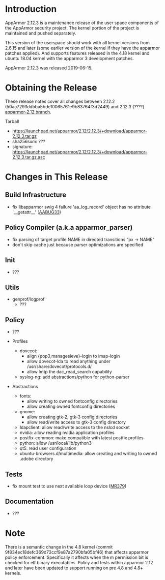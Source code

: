 
Introduction
============

AppArmor 2.12.3 is a maintenance release of the user space components
of the AppArmor security project. The kernel portion of the project
is maintained and pushed separately.

This version of the userspace should work with all kernel versions from
2.6.15 and later (some earlier version of the kernel if they have the
apparmor patches applied). And supports features released in the 4.18
kernel and ubuntu 18.04 kernel with the apparmor 3 development patches.

AppArmor 2.12.3 was released 2019-06-15.


# Obtaining the Release
These release notes cover all changes between 2.12.2 (50aa7293ddbba5bde10065761e9b83764f3d2449) and 2.12.3 (????) [apparmor-2.12 branch](https://gitlab.com/apparmor/apparmor/tree/apparmor-2.12).

Tarball
-   <https://launchpad.net/apparmor/2.12/2.12.3/+download/apparmor-2.12.3.tar.gz>
-   sha256sum: ???
-   signature: <https://launchpad.net/apparmor/2.12/2.12.3/+download/apparmor-2.12.3.tar.gz.asc>

# Changes in This Release

Build Infrastructure
--------------------
- fix libapparmor swig 4 failure 'aa\_log\_record' object has no attribute '\_\_getattr\_\_' ([AABUG33][AABUG33])

Policy Compiler (a.k.a apparmor\_parser)
----------------------------------------
- fix parsing of target profile NAME in directed transitions “px -> NAME"
- don't skip cache just because parser optimizations are specified

Init
----
- ???

Utils
-----

-  genprof/logprof
   - ???

Policy
------
- ???

- Profiles
  - dovecot:
    - align {pop3,managesieve}-login to imap-login
    - allow dovecot-lda to read anything under /usr/share/dovecot/protocols.d/
    - allow lmtp the dac_read_search capability
  - syslog-ng: add abstractions/python for python-parser

- Abstractions
  - fonts: 
    - allow writing to owned fontconfig directories
    - allow creating owned fontconfig directories
  - gnome: 
    - allow creating gtk-2, gtk-3 config directories
    - allow read/write access to gtk-3 config directory
  - ldapclient: allow read/write access to the nslcd socket
  - nvidia: allow reading nvidia application profiles
  - postfix-common: make compatible with latest postfix profiles
  - python: allow /usr/local/lib/python3
  - qt5: read user configuration
  - ubuntu-browsers.d/multimedia: allow creating and writing to owned .adobe directory


Tests
-----
- fix mount test to use next available loop device ([MR379][MR379])

Documentation
-------------
- ???

Note
====

There is a semantic change in the 4.8 kernel (commit
9f834ec18defc369d73ccf9e87a2790bfa05bf46) that affects apparmor policy
enforcement. Specifically it affects when the m permission bit is
checked for elf binary executables. Policy and tests within apparmor
2.12 and later have been updated to support running on pre 4.8 and 4.8+ kernels.

[AABUG33]: https://gitlab.com/apparmor/apparmor/issues/33
[MR379]: https://gitlab.com/apparmor/apparmor/merge_requests/379